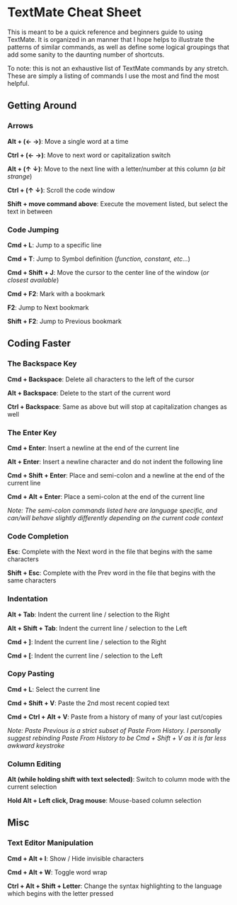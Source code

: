 # TextMate Cheat Sheet

This is meant to be a quick reference and beginners guide to using TextMate. It is organized
in an manner that I hope helps to illustrate the patterns of similar commands, as well as
define some logical groupings that add some sanity to the daunting number of shortcuts.

To note: this is not an exhaustive list of TextMate commands by any stretch. These are
simply a listing of commands I use the most and find the most helpful.


## Getting Around

### Arrows
**Alt + (&larr; &rarr;)**: Move a single word at a time

**Ctrl + (&larr; &rarr;)**: Move to next word or capitalization switch

**Alt + (&uarr; &darr;)**: Move to the next line with a letter/number at this column (*a bit strange*)

**Ctrl + (&uarr; &darr;)**: Scroll the code window

**Shift + move command above**: Execute the movement listed, but select the text in between


### Code Jumping
**Cmd + L**: Jump to a specific line

**Cmd + T**: Jump to Symbol definition (*function, constant, etc...*)

**Cmd + Shift + J**: Move the cursor to the center line of the window (*or closest available*)

**Cmd + F2**: Mark with a bookmark

**F2**: Jump to Next bookmark

**Shift + F2**: Jump to Previous bookmark


## Coding Faster

### The Backspace Key
**Cmd + Backspace**: Delete all characters to the left of the cursor

**Alt + Backspace**: Delete to the start of the current word

**Ctrl + Backspace**: Same as above but will stop at capitalization changes as well

### The Enter Key
**Cmd + Enter**: Insert a newline at the end of the current line

**Alt + Enter**: Insert a newline character and do not indent the following line

**Cmd + Shift + Enter**: Place and semi-colon and a newline at the end of the current line

**Cmd + Alt + Enter**: Place a semi-colon at the end of the current line

*Note: The semi-colon commands listed here are language specific, and can/will behave slightly
differently depending on the current code context*


### Code Completion
**Esc**: Complete with the Next word in the file that begins with the same characters

**Shift + Esc**: Complete with the Prev word in the file that begins with the same characters


### Indentation
**Alt + Tab**: Indent the current line / selection to the Right

**Alt + Shift + Tab**: Indent the current line / selection to the Left

**Cmd + ]**: Indent the current line / selection to the Right

**Cmd + [**: Indent the current line / selection to the Left


### Copy Pasting
**Cmd + L**: Select the current line

**Cmd + Shift + V**: Paste the 2nd most recent copied text

**Cmd + Ctrl + Alt + V**: Paste from a history of many of your last cut/copies

*Note: Paste Previous is a strict subset of Paste From History. I personally suggest
rebinding Paste From History to be Cmd + Shift + V as it is far less awkward keystroke*


### Column Editing
**Alt (while holding shift with text selected)**: Switch to column mode with the current selection

**Hold Alt + Left click, Drag mouse**: Mouse-based column selection


## Misc

### Text Editor Manipulation
**Cmd + Alt + I**: Show / Hide invisible characters

**Cmd + Alt + W**: Toggle word wrap

**Ctrl + Alt + Shift + Letter**: Change the syntax highlighting to the language which
begins with the letter pressed
